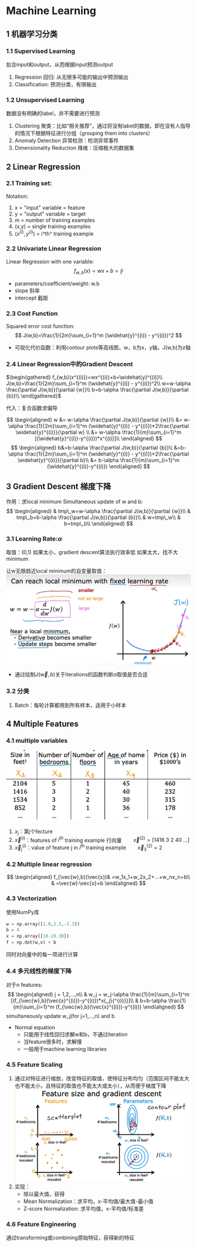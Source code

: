 # Machine Learning

## 1 机器学习分类
### 1.1 Supervised Learning
拟合input和output，从而根据input预测output
1. Regression 回归: 从无限多可能的输出中预测输出
2. Classification: 预测分类，有限输出
### 1.2 Unsupervised Learning
数据没有明确的label，并不需要进行预测
1. Clustering 聚类：比如“相关推荐”，通过将没有label的数据，即在没有人指导的情况下根据特征进行分组（grouping them into clusters）
2. Anomaly Detection 异常检测：检测异常事件
3. Dimensionality Reduction 降维：压缩极大的数据集

## 2 Linear Regression
### 2.1 Training set: 
Notation:
1. x = "input" variable = feature
2. y = "output" variable = target
3. m = number of training examples
4. (x,y) = single training examples
5. $(x^{(i)},y^{(i)})$ = i^th^ training example
### 2.2 Univariate Linear Regression
Linear Regression with one variable:
$$
f_{w,b}(x)=wx+b=\widehat{y}
$$
- parameters/coefficient/weight: w.b
- slope 斜率
- intercept 截距
### 2.3 Cost Function
Squared error cost function:
$$
J(w,b)=\frac{1}{2m}\sum_{i=1}^m (\widehat{y}^{(i)} - y^{(i)})^2
$$
- 可视化代价函数：利用contour plots等高线图，w，b为x，y轴，J(w,b)为z轴
### 2.4 Linear Regression中的Gradient Descent
$\begin{gathered}
f_{w,b}(x^{(i)})=wx^{(i)}+b=\widehat{y}^{(i)}\\
J(w,b)=\frac{1}{2m}\sum_{i=1}^m (\widehat{y}^{(i)} - y^{(i)})^2\\
w=w-\alpha \frac{\partial J(w,b)}{\partial {w}}\\
b=b-\alpha \frac{\partial J(w,b)}{\partial {b}}\\
\end{gathered}$

代入：复合函数求偏导

$$
\begin{aligned}
w &= w-\alpha \frac{\partial J(w,b)}{\partial {w}}\\
&= w-\alpha \frac{1}{2m}\sum_{i=1}^m (\widehat{y}^{(i)} - y^{(i)})*2\frac{\partial \widehat{y}^{(i)}}{\partial w} \\
&= w-\alpha \frac{1}{m}\sum_{i=1}^m [(\widehat{y}^{(i)}-y^{(i)})*x^{(i)}]\\
\end{aligned}
$$
$$
\begin{aligned}
b&=b-\alpha \frac{\partial J(w,b)}{\partial {b}}\\
&=b-\alpha \frac{1}{2m}\sum_{i=1}^m (\widehat{y}^{(i)} - y^{(i)})*2\frac{\partial \widehat{y}^{(i)}}{\partial b}\\
&= b-\alpha \frac{1}{m}\sum_{i=1}^m (\widehat{y}^{(i)}-y^{(i)})
\end{aligned}
$$


## 3 Gradient Descent 梯度下降
作用：求local minimum
Simultaneous update of w and b:
$$
\begin{aligned}
& tmp\_w=w-\alpha \frac{\partial J(w,b)}{\partial {w}}\\
& tmp\_b=b-\alpha \frac{\partial J(w,b)}{\partial {b}}\\
& w=tmp\_w\\
& b=tmp\_b\\
\end{aligned}
$$

### 3.1 Learning Rate:$\alpha$
取值：(0,1)
如果太小，gradient descent算法执行效率低
如果太大，找不大minimum

让w无限趋近local minimum的自变量取值：
![](gradientDescent.png)
- 通过绘制$J(\vec{w},b)$关于iterations的函数判断$\alpha$取值是否合适

### 3.2 分类
1. Batch：每轮计算都用到所有样本，适用于小样本

## 4 Multiple Features
### 4.1 multiple variables
![](multiple%20features.png)
1. $x_j$：第j个fecture
2. $\vec{x}^{(i)}$：features of $i^{th}$ training example 行向量
&emsp;&emsp;$\vec{x}^{(2)}=[1416\ 3\ 2\ 40\ ...]$
3. $\vec{x}{_j}{^{(i)}}$：value of feature j in $i^{th}$ training example
&emsp;&emsp;$\vec{x}{_3}{^{(2)}}=2$
### 4.2 Multiple linear regression
$$
\begin{aligned}
f_{\vec{w},b}(\vec{x})& =w_1x_1+w_2x_2+...+w_nx_n+b\\
& =\vec{w}·\vec{x}+b
\end{aligned}
$$
### 4.3 Vectorization
使用NumPy库
~~~py
w = np.array([1.0,2.5,-3.3])
b = 4
x = np.array([10.20.30])
f = np.dot(w,x) + b
~~~
同时对向量中的每一项进行计算
### 4.4 多元线性的梯度下降
对于n features:
$$
\begin{aligned}
j = 1,2,...,n\\
& w_j = w_j-\alpha \frac{1}{m}\sum_{i=1}^m [(f_{\vec{w},b}(\vec{x}^{(i)})-y^{(i)})*x{_j}{^{(i)}}]\\
& b=b-\alpha \frac{1}{m}\sum_{i=1}^m (f_{\vec{w},b}(\vec{x}^{(i)})-y^{(i)})
\end{aligned}
$$
simultaneously update w_j(for j=1,...,n) and b

- Normal equation
  - 只能用于线性回归求解w和b，不通过iteration
  - 当feature很多时，求解慢
  - 一般用于machine learning libraries

### 4.5 Feature Scaling
1. 通过对特征进行缩放，改变特征的取值，使特征分布均匀（范围区间不能太大也不能太小，且特征的取值也不能太大或太小），从而便于梯度下降
![](featureScale.png)
2. 实现：
   - 除以最大值，获得
   - Mean Normalization：求平均，x-平均值/最大值-最小值
   - Z-score Normalization: 求平均值，x-平均值/标准差

### 4.6 Feature Engineering
通过transforming或combining原始特征，获得新的特征